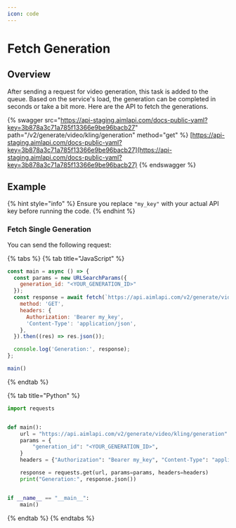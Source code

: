 ```yaml
---
icon: code
---
```


# Fetch Generation

## Overview

After sending a request for video generation, this task is added to the queue. Based on the service's load, the generation can be completed in seconds or take a bit more. Here are the API to fetch the generations.

{% swagger src="https://api-staging.aimlapi.com/docs-public-yaml?key=3b878a3c71a785f13366e9be96bacb27" path="/v2/generate/video/kling/generation" method="get" %}
[https://api-staging.aimlapi.com/docs-public-yaml?key=3b878a3c71a785f13366e9be96bacb27](https://api-staging.aimlapi.com/docs-public-yaml?key=3b878a3c71a785f13366e9be96bacb27)
{% endswagger %}

## Example

{% hint style="info" %}
Ensure you replace `"my_key"` with your actual API key before running the code.
{% endhint %}

### Fetch Single Generation

You can send the following request:

{% tabs %}
{% tab title="JavaScript" %}
```javascript
const main = async () => {
  const params = new URLSearchParams({
    generation_id: "<YOUR_GENERATION_ID>"
  });
  const response = await fetch(`https://api.aimlapi.com/v2/generate/video/kling/generation?${params.toString()}`, {
    method: 'GET',
    headers: {
      Authorization: 'Bearer my_key',
      'Content-Type': 'application/json',
    },
  }).then((res) => res.json());

  console.log('Generation:', response);
};

main()

```
{% endtab %}

{% tab title="Python" %}
```python
import requests


def main():
    url = "https://api.aimlapi.com/v2/generate/video/kling/generation"
    params = {
        "generation_id": "<YOUR_GENERATION_ID>",
    }
    headers = {"Authorization": "Bearer my_key", "Content-Type": "application/json"}

    response = requests.get(url, params=params, headers=headers)
    print("Generation:", response.json())


if __name__ == "__main__":
    main()
```
{% endtab %}
{% endtabs %}
